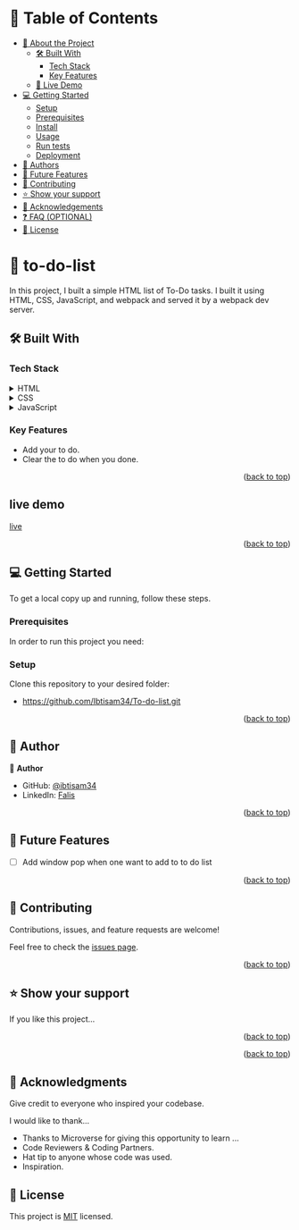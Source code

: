 <a name="readme-top"></a>

# 📗 Table of Contents

- [📖 About the Project](#about-project)
  - [🛠 Built With](#built-with)
    - [Tech Stack](#tech-stack)
    - [Key Features](#key-features)
  - [🚀 Live Demo](#live-demo)
- [💻 Getting Started](#getting-started)
  - [Setup](#setup)
  - [Prerequisites](#prerequisites)
  - [Install](#install)
  - [Usage](#usage)
  - [Run tests](#run-tests)
  - [Deployment](#triangular_flag_on_post-deployment)
- [👥 Authors](#authors)
- [🔭 Future Features](#future-features)
- [🤝 Contributing](#contributing)
- [⭐️ Show your support](#support)
- [🙏 Acknowledgements](#acknowledgements)
- [❓ FAQ (OPTIONAL)](#faq)
- [📝 License](#license)

<!-- PROJECT DESCRIPTION -->


# 📖 to-do-list  <a name="about-project"></a>

In this project, I built a simple HTML list of To-Do tasks. I  built it using HTML, CSS, JavaScript, and webpack and served it by a webpack dev server.

## 🛠 Built With <a name="built-with"></a>

### Tech Stack <a name="tech-stack"></a>

<details>
  <summary>HTML</summary>
</details>

<details>
<summary>CSS</summary>
</details>

<details>
<summary>JavaScript</summary>
</details>

<!-- Features -->

### Key Features <a name="key-features"></a>

- Add your to do.
- Clear the to do when you done.

<p align="right">(<a href="#readme-top">back to top</a>)</p>
 
 ## live demo

 [live](https://ibtisam34.github.io/To-do-list/)

<p align="right">(<a href="#readme-top">back to top</a>)</p>

<!-- GETTING STARTED -->

## 💻 Getting Started <a name="getting-started"></a>

To get a local copy up and running, follow these steps.

### Prerequisites

In order to run this project you need:

### Setup

Clone this repository to your desired folder:

  - https://github.com/Ibtisam34/To-do-list.git
  


<p align="right">(<a href="#readme-top">back to top</a>)</p>

<!-- AUTHORS -->

## 👥 Author <a name="authors"></a>


👤 **Author**

- GitHub: [@ibtisam34](https://github.com/ibtisam34)
- LinkedIn: [Falis](https://linkedin.com/in/falis-abdikani/)


<p align="right">(<a href="#readme-top">back to top</a>)</p>

<!-- FUTURE FEATURES -->

## 🔭 Future Features <a name="future-features"></a>

- [ ] Add window pop when one want to add to to do list

<p align="right">(<a href="#readme-top">back to top</a>)</p>

<!-- CONTRIBUTING -->

## 🤝 Contributing <a name="contributing"></a>

Contributions, issues, and feature requests are welcome!

Feel free to check the [issues page](../../issues/).

<p align="right">(<a href="#readme-top">back to top</a>)</p>

<!-- SUPPORT -->

## ⭐️ Show your support <a name="support"></a>


If you like this project...

<p align="right">(<a href="#readme-top">back to top</a>)</p>

<!-- ACKNOWLEDGEMENTS -->

<p align="right">(<a href="#readme-top">back to top</a>)</p>

## 🙏 Acknowledgments

Give credit to everyone who inspired your codebase.

I would like to thank...

- Thanks to Microverse for giving this opportunity to learn ...
- Code Reviewers & Coding Partners.
- Hat tip to anyone whose code was used.
- Inspiration.



## 📝 License <a name="license"></a>

This project is [MIT](./MIT.md) licensed.

